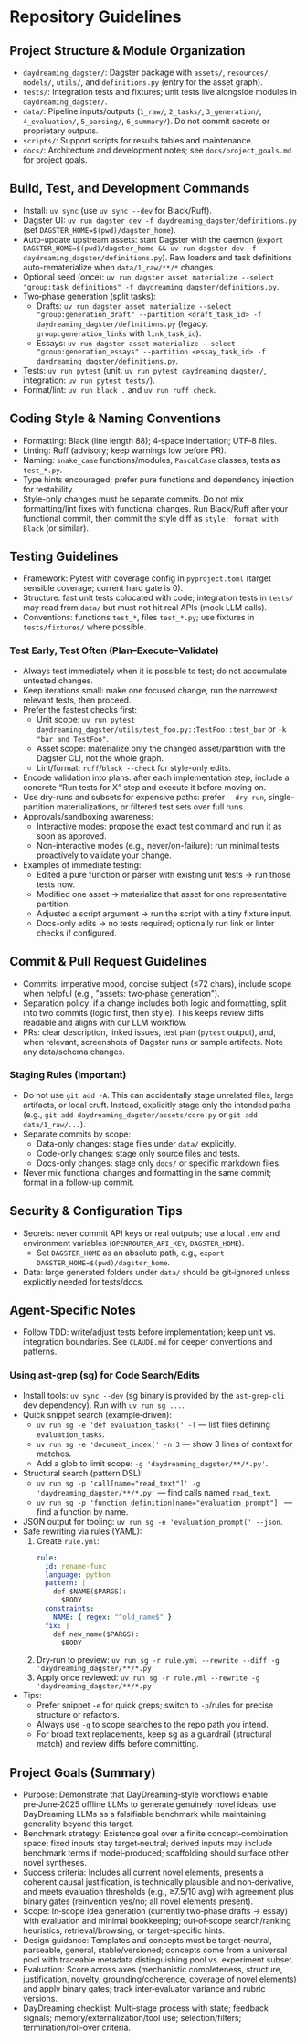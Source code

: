 # Repository Guidelines

## Project Structure & Module Organization
- `daydreaming_dagster/`: Dagster package with `assets/`, `resources/`, `models/`, `utils/`, and `definitions.py` (entry for the asset graph).
- `tests/`: Integration tests and fixtures; unit tests live alongside modules in `daydreaming_dagster/`.
- `data/`: Pipeline inputs/outputs (`1_raw/`, `2_tasks/`, `3_generation/`, `4_evaluation/`, `5_parsing/`, `6_summary/`). Do not commit secrets or proprietary outputs.
- `scripts/`: Support scripts for results tables and maintenance.
- `docs/`: Architecture and development notes; see `docs/project_goals.md` for project goals.

## Build, Test, and Development Commands
- Install: `uv sync` (use `uv sync --dev` for Black/Ruff).
- Dagster UI: `uv run dagster dev -f daydreaming_dagster/definitions.py` (set `DAGSTER_HOME=$(pwd)/dagster_home`).
- Auto-update upstream assets: start Dagster with the daemon (`export DAGSTER_HOME=$(pwd)/dagster_home && uv run dagster dev -f daydreaming_dagster/definitions.py`). Raw loaders and task definitions auto-rematerialize when `data/1_raw/**/*` changes.
- Optional seed (once): `uv run dagster asset materialize --select "group:task_definitions" -f daydreaming_dagster/definitions.py`.
- Two‑phase generation (split tasks):
  - Drafts: `uv run dagster asset materialize --select "group:generation_draft" --partition <draft_task_id> -f daydreaming_dagster/definitions.py` (legacy: `group:generation_links` with `link_task_id`).
  - Essays: `uv run dagster asset materialize --select "group:generation_essays" --partition <essay_task_id> -f daydreaming_dagster/definitions.py`.
- Tests: `uv run pytest` (unit: `uv run pytest daydreaming_dagster/`, integration: `uv run pytest tests/`).
- Format/lint: `uv run black .` and `uv run ruff check`.

## Coding Style & Naming Conventions
- Formatting: Black (line length 88); 4‑space indentation; UTF‑8 files.
- Linting: Ruff (advisory; keep warnings low before PR).
- Naming: `snake_case` functions/modules, `PascalCase` classes, tests as `test_*.py`.
- Type hints encouraged; prefer pure functions and dependency injection for testability.
 - Style-only changes must be separate commits. Do not mix formatting/lint fixes with functional changes. Run Black/Ruff after your functional commit, then commit the style diff as `style: format with Black` (or similar).

## Testing Guidelines
- Framework: Pytest with coverage config in `pyproject.toml` (target sensible coverage; current hard gate is 0).
- Structure: fast unit tests colocated with code; integration tests in `tests/` may read from `data/` but must not hit real APIs (mock LLM calls).
- Conventions: functions `test_*`, files `test_*.py`; use fixtures in `tests/fixtures/` where possible.

### Test Early, Test Often (Plan–Execute–Validate)
- Always test immediately when it is possible to test; do not accumulate untested changes.
- Keep iterations small: make one focused change, run the narrowest relevant tests, then proceed.
- Prefer the fastest checks first:
  - Unit scope: `uv run pytest daydreaming_dagster/utils/test_foo.py::TestFoo::test_bar` or `-k "bar and TestFoo"`.
  - Asset scope: materialize only the changed asset/partition with the Dagster CLI, not the whole graph.
  - Lint/format: `ruff`/`black --check` for style-only edits.
- Encode validation into plans: after each implementation step, include a concrete “Run tests for X” step and execute it before moving on.
- Use dry-runs and subsets for expensive paths: prefer `--dry-run`, single-partition materializations, or filtered test sets over full runs.
- Approvals/sandboxing awareness:
  - Interactive modes: propose the exact test command and run it as soon as approved.
  - Non-interactive modes (e.g., never/on-failure): run minimal tests proactively to validate your change.
- Examples of immediate testing:
  - Edited a pure function or parser with existing unit tests → run those tests now.
  - Modified one asset → materialize that asset for one representative partition.
  - Adjusted a script argument → run the script with a tiny fixture input.
  - Docs-only edits → no tests required; optionally run link or linter checks if configured.

## Commit & Pull Request Guidelines
- Commits: imperative mood, concise subject (≤72 chars), include scope when helpful (e.g., "assets: two‑phase generation").
 - Separation policy: if a change includes both logic and formatting, split into two commits (logic first, then style). This keeps review diffs readable and aligns with our LLM workflow.
- PRs: clear description, linked issues, test plan (`pytest` output), and, when relevant, screenshots of Dagster runs or sample artifacts. Note any data/schema changes.

### Staging Rules (Important)
- Do not use `git add -A`. This can accidentally stage unrelated files, large artifacts, or local cruft. Instead, explicitly stage only the intended paths (e.g., `git add daydreaming_dagster/assets/core.py` or `git add data/1_raw/...`).
- Separate commits by scope:
  - Data-only changes: stage files under `data/` explicitly.
  - Code-only changes: stage only source files and tests.
  - Docs-only changes: stage only `docs/` or specific markdown files.
- Never mix functional changes and formatting in the same commit; format in a follow-up commit.

## Security & Configuration Tips
- Secrets: never commit API keys or real outputs; use a local `.env` and environment variables (`OPENROUTER_API_KEY`, `DAGSTER_HOME`).
  - Set `DAGSTER_HOME` as an absolute path, e.g., `export DAGSTER_HOME=$(pwd)/dagster_home`.
- Data: large generated folders under `data/` should be git‑ignored unless explicitly needed for tests/docs.

## Agent‑Specific Notes
- Follow TDD: write/adjust tests before implementation; keep unit vs. integration boundaries. See `CLAUDE.md` for deeper conventions and patterns.

### Using ast-grep (sg) for Code Search/Edits
- Install tools: `uv sync --dev` (sg binary is provided by the `ast-grep-cli` dev dependency). Run with `uv run sg ...`.
- Quick snippet search (example‑driven):
  - `uv run sg -e 'def evaluation_tasks(' -l` — list files defining `evaluation_tasks`.
  - `uv run sg -e 'document_index(' -n 3` — show 3 lines of context for matches.
  - Add a glob to limit scope: `-g 'daydreaming_dagster/**/*.py'`.
- Structural search (pattern DSL):
  - `uv run sg -p 'call[name="read_text"]' -g 'daydreaming_dagster/**/*.py'` — find calls named `read_text`.
  - `uv run sg -p 'function_definition[name="evaluation_prompt"]'` — find a function by name.
- JSON output for tooling: `uv run sg -e 'evaluation_prompt(' --json`.
- Safe rewriting via rules (YAML):
  1) Create `rule.yml`:
     ```yaml
     rule:
       id: rename-func
       language: python
       pattern: |
         def $NAME($PARGS):
           $BODY
       constraints:
         NAME: { regex: "^old_name$" }
       fix: |
         def new_name($PARGS):
           $BODY
     ```
  2) Dry‑run to preview: `uv run sg -r rule.yml --rewrite --diff -g 'daydreaming_dagster/**/*.py'`
  3) Apply once reviewed: `uv run sg -r rule.yml --rewrite -g 'daydreaming_dagster/**/*.py'`
- Tips:
  - Prefer snippet `-e` for quick greps; switch to `-p`/rules for precise structure or refactors.
  - Always use `-g` to scope searches to the repo path you intend.
  - For broad text replacements, keep sg as a guardrail (structural match) and review diffs before committing.

## Project Goals (Summary)
- Purpose: Demonstrate that DayDreaming‑style workflows enable pre‑June‑2025 offline LLMs to generate genuinely novel ideas; use DayDreaming LLMs as a falsifiable benchmark while maintaining generality beyond this target.
- Benchmark strategy: Existence goal over a finite concept‑combination space; fixed inputs stay target‑neutral; derived inputs may include benchmark terms if model‑produced; scaffolding should surface other novel syntheses.
- Success criteria: Includes all current novel elements, presents a coherent causal justification, is technically plausible and non‑derivative, and meets evaluation thresholds (e.g., ≥7.5/10 avg) with agreement plus binary gates (reinvention yes/no; all novel elements present).
- Scope: In‑scope idea generation (currently two‑phase drafts → essay) with evaluation and minimal bookkeeping; out‑of‑scope search/ranking heuristics, retrieval/browsing, or target‑specific hints.
- Design guidance: Templates and concepts must be target‑neutral, parseable, general, stable/versioned; concepts come from a universal pool with traceable metadata distinguishing pool vs. experiment subset.
- Evaluation: Score across axes (mechanistic completeness, structure, justification, novelty, grounding/coherence, coverage of novel elements) and apply binary gates; track inter‑evaluator variance and rubric versions.
- DayDreaming checklist: Multi‑stage process with state; feedback signals; memory/externalization/tool use; selection/filters; termination/roll‑over criteria.
